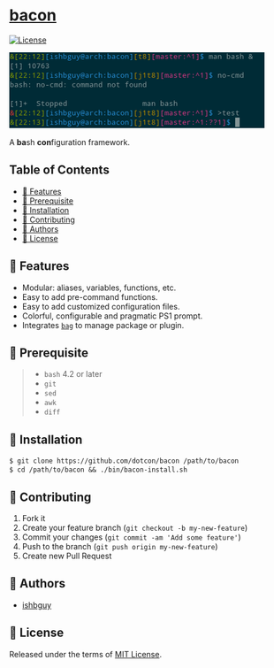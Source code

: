 # [bacon](https://github.com/dotcon/bacon)

[![License][licsvg]][lic]

[licsvg]: https://img.shields.io/badge/license-MIT-green.svg
[lic]: https://github.com/dotcon/bacon/blob/master/LICENSE

![bacon-example](https://github.com/dotcon/bacon/blob/master/screenshots/bacon-example.png)

A **ba**sh  **con**figuration framework.

## Table of Contents

+ [:art: Features](#art-features)
+ [:straight_ruler: Prerequisite](#straight_ruler-prerequisite)
+ [:rocket: Installation](#rocket-installation)
+ [:hibiscus: Contributing](#hibiscus-contributing)
+ [:boy: Authors](#boy-authors)
+ [:scroll: License](#scroll-license)

## :art: Features

+ Modular: aliases, variables, functions, etc.
+ Easy to add pre-command functions.
+ Easy to add customized configuration files.
+ Colorful, configurable and pragmatic PS1 prompt.
+ Integrates [`bag`](https://github.com/ishbguy/bag) to manage package or plugin.

## :straight_ruler: Prerequisite

> + `bash` 4.2 or later
> + `git`
> + `sed`
> + `awk`
> + `diff`

## :rocket: Installation

```
$ git clone https://github.com/dotcon/bacon /path/to/bacon
$ cd /path/to/bacon && ./bin/bacon-install.sh
```

## :hibiscus: Contributing

1. Fork it
2. Create your feature branch (`git checkout -b my-new-feature`)
3. Commit your changes (`git commit -am 'Add some feature'`)
4. Push to the branch (`git push origin my-new-feature`)
5. Create new Pull Request

## :boy: Authors

+ [ishbguy](https://github.com/ishbguy)

## :scroll: License

Released under the terms of [MIT License](https://opensource.org/licenses/MIT).
